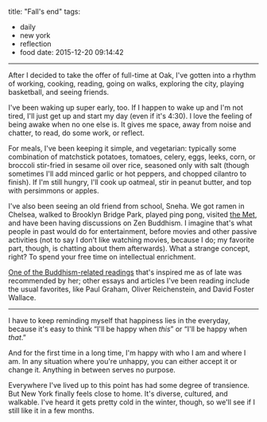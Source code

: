 title: "Fall's end"
tags:
  - daily
  - new york
  - reflection
  - food
date: 2015-12-20 09:14:42
---

After I decided to take the offer of full-time at Oak, I've gotten into a rhythm of working, cooking, reading, going on walks, exploring the city, playing basketball, and seeing friends.

I've been waking up super early, too. If I happen to wake up and I'm not tired, I'll just get up and start my day (even if it's 4:30). I love the feeling of being awake when no one else is. It gives me space, away from noise and chatter, to read, do some work, or reflect.

For meals, I've been keeping it simple, and vegetarian: typically some combination of matchstick potatoes, tomatoes, celery, eggs, leeks, corn, or broccoli stir-fried in sesame oil over rice, seasoned only with salt (though sometimes I'll add minced garlic or hot peppers, and chopped cilantro to finish). If I'm still hungry, I'll cook up oatmeal, stir in peanut butter, and top with persimmons or apples.

I've also been seeing an old friend from school, Sneha. We got ramen in Chelsea, walked to Brooklyn Bridge Park, played ping pong, visited [the Met](http://www.metmuseum.org/), and have been having discussions on Zen Buddhism. I imagine that's what people in past would do for entertainment, before movies and other passive activities (not to say I don't like watching movies, because I do; my favorite part, though, is chatting about them afterwards). What a strange concept, right? To spend your free time on intellectual enrichment.

[One of the Buddhism-related readings](http://slbuddhists.org/inanutshell/brahmavihara.html) that's inspired me as of late was recommended by her; other essays and articles I've been reading include the usual favorites, like Paul Graham, Oliver Reichenstein, and David Foster Wallace.

---
I have to keep reminding myself that happiness lies in the everyday, because it's easy to think “I'll be happy when *this*” or “I'll be happy when *that*.” 

And for the first time in a long time, I'm happy with who I am and where I am. In any situation where you're unhappy, you can either accept it or change it. Anything in between serves no purpose.

Everywhere I've lived up to this point has had some degree of transience. But New York finally feels close to home. It's diverse, cultured, and walkable. I've heard it gets pretty cold in the winter, though, so we'll see if I still like it in a few months.
